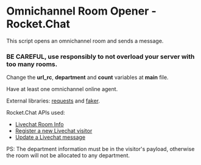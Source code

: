 # Omnichannel Room Opener - Rocket.Chat

This script opens an omnichannel room and sends a message. 

### **BE CAREFUL, use responsibly to not overload your server with too many rooms.**

Change the **url_rc**, **department** and **count** variables at **main** file.

Have at least one omnichannel online agent.

External libraries: [requests](https://requests.readthedocs.io/) and [faker](https://faker.readthedocs.io/).

Rocket.Chat APIs used: 

- [Livechat Room Info](https://developer.rocket.chat/reference/api/rest-api/endpoints/omnichannel/livechat-endpoints/livechat-room/livechat-room-info) 
- [Register a new Livechat visitor](https://developer.rocket.chat/reference/api/rest-api/endpoints/omnichannel/livechat-endpoints/visitor/register-a-new-livechat-visitor)
- [Update a Livechat message](https://developer.rocket.chat/reference/api/rest-api/endpoints/omnichannel/livechat-endpoints/livechat-message/update-a-livechat-message)

PS: The department information must be in the visitor's payload, otherwise the room will not be allocated to any department.
